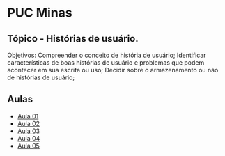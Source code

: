 # PUC Minas

## Tópico - Histórias de usuário. 

Objetivos:
  Compreender o conceito de história de usuário;
  Identificar características de boas histórias de usuário e problemas que podem acontecer em sua escrita ou uso;
  Decidir sobre o armazenamento ou não de histórias de usuário;

## Aulas
  - [Aula 01](./aula-01/readme.md)
  - [Aula 02](./aula-02/readme.md)
  - [Aula 03](./aula-03/readme.md)
  - [Aula 04](./aula-04/readme.md)
  - [Aula 05](./aula-05/readme.md)